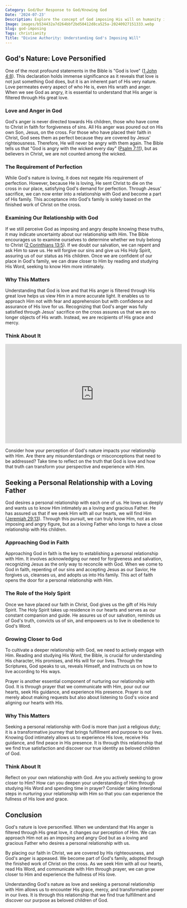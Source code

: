 ```yaml
---
Category: God/Our Response to God/Knowing God
Date: '2024-07-23'
Description: Explore the concept of God imposing His will on humanity in this thought-provoking article. Delve into the implications and debates surrounding divine intervention and human free will.
Image: images/b534432a7d264bbf2bd50412d8ca525a-20240927151333.webp
Slug: god-imposing
Tags: christianity
Title: "Divine Authority: Understanding God's Imposing Will"
---
```


## God's Nature: Love Personified

One of the most profound statements in the Bible is "God is love" ([1 John 4:8](https://www.bibleref.com/1-John/4/1-John-4-8.html)). This declaration holds immense significance as it reveals that love is not just something God does, but it is an inherent part of His very nature. Love permeates every aspect of who He is, even His wrath and anger. When we see God as angry, it is essential to understand that His anger is filtered through His great love.

### Love and Anger in God

God's anger is never directed towards His children, those who have come to Christ in faith for forgiveness of sins. All His anger was poured out on His own Son, Jesus, on the cross. For those who have placed their faith in Christ, God sees them as perfect because they are covered by Jesus' righteousness. Therefore, He will never be angry with them again. The Bible tells us that "God is angry with the wicked every day" ([Psalm 7:11](https://www.bibleref.com/Psalm/7/Psalm-7-11.html)), but as believers in Christ, we are not counted among the wicked.

### The Requirement of Perfection

While God's nature is loving, it does not negate His requirement of perfection. However, because He is loving, He sent Christ to die on the cross in our place, satisfying God's demand for perfection. Through Jesus' sacrifice, we can now enter into a relationship with God and become a part of His family. This acceptance into God's family is solely based on the finished work of Christ on the cross.

### Examining Our Relationship with God

If we still perceive God as imposing and angry despite knowing these truths, it may indicate uncertainty about our relationship with Him. The Bible encourages us to examine ourselves to determine whether we truly belong to Christ ([2 Corinthians 13:5](https://www.bibleref.com/2-Corinthians/13/2-Corinthians-13-5.html)). If we doubt our salvation, we can repent and ask Him to save us. He will forgive our sins and give us His Holy Spirit, assuring us of our status as His children. Once we are confident of our place in God's family, we can draw closer to Him by reading and studying His Word, seeking to know Him more intimately.

### Why This Matters

Understanding that God is love and that His anger is filtered through His great love helps us view Him in a more accurate light. It enables us to approach Him not with fear and apprehension but with confidence and assurance of His love for us. Recognizing that God's anger was fully satisfied through Jesus' sacrifice on the cross assures us that we are no longer objects of His wrath. Instead, we are recipients of His grace and mercy.

### Think About It


<iframe width="560" height="315" src="https://www.youtube.com/embed/ICI5Yr8v0nc" frameborder="0" allow="autoplay; encrypted-media" allowfullscreen></iframe>


Consider how your perception of God's nature impacts your relationship with Him. Are there any misunderstandings or misconceptions that need to be addressed? Take time to reflect on the truth that God is love and how that truth can transform your perspective and experience with Him.

## Seeking a Personal Relationship with a Loving Father

God desires a personal relationship with each one of us. He loves us deeply and wants us to know Him intimately as a loving and gracious Father. He has assured us that if we seek Him with all our hearts, we will find Him ([Jeremiah 29:13](https://www.bibleref.com/Jeremiah/29/Jeremiah-29-13.html)). Through this pursuit, we can truly know Him, not as an imposing and angry figure, but as a loving Father who longs to have a close relationship with His children.

### Approaching God in Faith

Approaching God in faith is the key to establishing a personal relationship with Him. It involves acknowledging our need for forgiveness and salvation, recognizing Jesus as the only way to reconcile with God. When we come to God in faith, repenting of our sins and accepting Jesus as our Savior, He forgives us, cleanses us, and adopts us into His family. This act of faith opens the door for a personal relationship with Him.

### The Role of the Holy Spirit

Once we have placed our faith in Christ, God gives us the gift of His Holy Spirit. The Holy Spirit takes up residence in our hearts and serves as our constant companion and guide. He assures us of our salvation, reminds us of God's truth, convicts us of sin, and empowers us to live in obedience to God's Word.

### Growing Closer to God

To cultivate a deeper relationship with God, we need to actively engage with Him. Reading and studying His Word, the Bible, is crucial for understanding His character, His promises, and His will for our lives. Through the Scriptures, God speaks to us, reveals Himself, and instructs us on how to live according to His ways.

Prayer is another essential component of nurturing our relationship with God. It is through prayer that we communicate with Him, pour out our hearts, seek His guidance, and experience His presence. Prayer is not merely about making requests but also about listening to God's voice and aligning our hearts with His.

### Why This Matters

Seeking a personal relationship with God is more than just a religious duty; it is a transformative journey that brings fulfillment and purpose to our lives. Knowing God intimately allows us to experience His love, receive His guidance, and find peace in His presence. It is through this relationship that we find true satisfaction and discover our true identity as beloved children of God.

### Think About It

Reflect on your own relationship with God. Are you actively seeking to grow closer to Him? How can you deepen your understanding of Him through studying His Word and spending time in prayer? Consider taking intentional steps in nurturing your relationship with Him so that you can experience the fullness of His love and grace.

## Conclusion

God's nature is love personified. When we understand that His anger is filtered through His great love, it changes our perception of Him. We can approach Him not as an imposing and angry God but as a loving and gracious Father who desires a personal relationship with us.

By placing our faith in Christ, we are covered by His righteousness, and God's anger is appeased. We become part of God's family, adopted through the finished work of Christ on the cross. As we seek Him with all our hearts, read His Word, and communicate with Him through prayer, we can grow closer to Him and experience the fullness of His love.

Understanding God's nature as love and seeking a personal relationship with Him allows us to encounter His grace, mercy, and transformative power in our lives. It is through this relationship that we find true fulfillment and discover our purpose as beloved children of God.